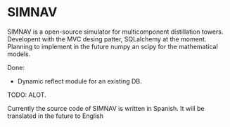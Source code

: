 # SIMNAV
SIMNAV is a open-source simulator for multicomponent distillation towers. Developent with the MVC
desing patter, SQLalchemy at the moment. Planning to implement in the future numpy an scipy for the mathematical models.

Done:
- Dynamic reflect module for an existing DB.

TODO:
ALOT.

Currently the source code of SIMNAV is written in Spanish. It will be translated in the future to
English